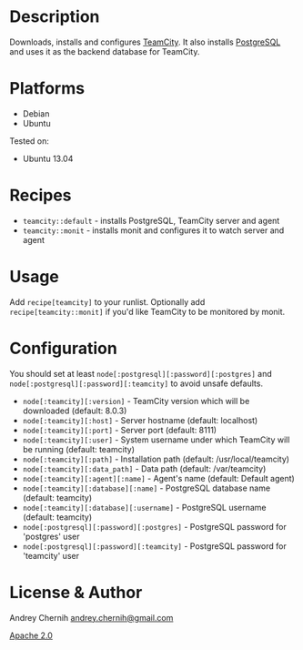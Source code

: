 # Description
Downloads, installs and configures [TeamCity](http://www.jetbrains.com/teamcity/). It also installs [PostgreSQL](https://github.com/opscode-cookbooks/postgresql) and uses it as the backend database for TeamCity.

# Platforms
* Debian
* Ubuntu

Tested on:

* Ubuntu 13.04

# Recipes
* ```teamcity::default``` - installs PostgreSQL, TeamCity server and agent
* ```teamcity::monit``` - installs monit and configures it to watch server and agent

# Usage
Add ```recipe[teamcity]``` to your runlist. Optionally add ```recipe[teamcity::monit]``` if you'd like TeamCity to be monitored by monit.

# Configuration
You should set at least ```node[:postgresql][:password][:postgres]``` and ```node[:postgresql][:password][:teamcity]``` to avoid unsafe defaults.

* ```node[:teamcity][:version]``` - TeamCity version which will be downloaded (default: 8.0.3)
* ```node[:teamcity][:host]``` - Server hostname (default: localhost)
* ```node[:teamcity][:port]``` - Server port (default: 8111)
* ```node[:teamcity][:user]``` - System username under which TeamCity will be running (default: teamcity)
* ```node[:teamcity][:path]``` - Installation path (default: /usr/local/teamcity)
* ```node[:teamcity][:data_path]``` - Data path (default: /var/teamcity)
* ```node[:teamcity][:agent][:name]``` - Agent's name (default: Default agent)
* ```node[:teamcity][:database][:name]``` - PostgreSQL database name (default: teamcity)
* ```node[:teamcity][:database][:username]``` - PostgreSQL username (default: teamcity)
* ```node[:postgresql][:password][:postgres]``` - PostgreSQL password for 'postgres' user
* ```node[:postgresql][:password][:teamcity]``` - PostgreSQL password for 'teamcity' user

# License & Author
Andrey Chernih [andrey.chernih@gmail.com](mailto:andrey.chernih@gmail.com)

[Apache 2.0](https://github.com/AndreyChernyh/chef-secure-server/blob/master/LICENSE)
